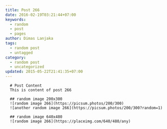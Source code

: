 ```yaml
---
title: Post 266
date: 2016-02-19T03:21:44+07:00
keywords:
  - random
  - post
  - pages
author: Dimas Lanjaka
tags:
  - random post
  - untagged
category:
  - random post
  - uncategorized
updated: 2015-05-22T21:41:35+07:00
---
```


      # Post Content
      This is content of post 266

      ## random image 200x300
      ![random image 266](https://picsum.photos/200/300)
      ![another random image 266](https://picsum.photos/200/300?random=1)

      ## random image 640x480
      ![random image 266](https://placeimg.com/640/480/any)
      